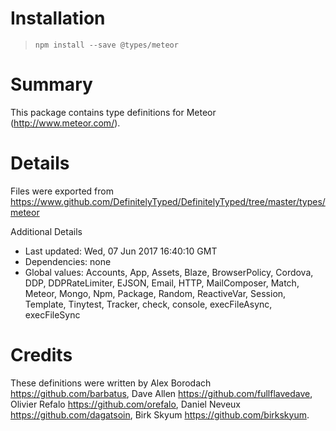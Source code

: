 # Installation
> `npm install --save @types/meteor`

# Summary
This package contains type definitions for Meteor (http://www.meteor.com/).

# Details
Files were exported from https://www.github.com/DefinitelyTyped/DefinitelyTyped/tree/master/types/meteor

Additional Details
 * Last updated: Wed, 07 Jun 2017 16:40:10 GMT
 * Dependencies: none
 * Global values: Accounts, App, Assets, Blaze, BrowserPolicy, Cordova, DDP, DDPRateLimiter, EJSON, Email, HTTP, MailComposer, Match, Meteor, Mongo, Npm, Package, Random, ReactiveVar, Session, Template, Tinytest, Tracker, check, console, execFileAsync, execFileSync

# Credits
These definitions were written by Alex Borodach <https://github.com/barbatus>, Dave Allen <https://github.com/fullflavedave>, Olivier Refalo <https://github.com/orefalo>, Daniel Neveux <https://github.com/dagatsoin>, Birk Skyum <https://github.com/birkskyum>.
